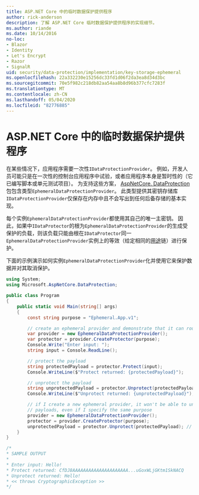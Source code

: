 ```yaml
---
title: ASP.NET Core 中的临时数据保护提供程序
author: rick-anderson
description: 了解 ASP.NET Core 临时数据保护提供程序的实现细节。
ms.author: riande
ms.date: 10/14/2016
no-loc:
- Blazor
- Identity
- Let's Encrypt
- Razor
- SignalR
uid: security/data-protection/implementation/key-storage-ephemeral
ms.openlocfilehash: 22a332230e15256dc33fd1d06f2da3ea8d34d3bc
ms.sourcegitcommit: 70e5f982c218db82aa54aa8b8d96b377cfc7283f
ms.translationtype: MT
ms.contentlocale: zh-CN
ms.lasthandoff: 05/04/2020
ms.locfileid: "82776885"
---
```

# <a name="ephemeral-data-protection-providers-in-aspnet-core"></a>ASP.NET Core 中的临时数据保护提供程序

<a name="data-protection-implementation-key-storage-ephemeral"></a>

在某些情况下，应用程序需要一次性`IDataProtectionProvider`。 例如，开发人员可能只是在一次性的控制台应用程序中试验，或者应用程序本身是暂时性的（它已编写脚本或单元测试项目）。 为支持这些方案， [AspNetCore. DataProtection](https://www.nuget.org/packages/Microsoft.AspNetCore.DataProtection/)包包含类型`EphemeralDataProtectionProvider`。 此类型提供其密钥存储库`IDataProtectionProvider`仅保存在内存中且不会写出到任何后备存储的基本实现。

每个实例`EphemeralDataProtectionProvider`都使用其自己的唯一主密钥。 因此，如果中`IDataProtector`的根为`EphemeralDataProtectionProvider`的生成受保护的负载，则该负载只能由根在`IDataProtector`同一`EphemeralDataProtectionProvider`实例上的等效（给定相同的[用途](xref:security/data-protection/consumer-apis/purpose-strings#data-protection-consumer-apis-purposes)链）进行保护。

下面的示例演示如何实例`EphemeralDataProtectionProvider`化并使用它来保护数据并对其取消保护。

```csharp
using System;
using Microsoft.AspNetCore.DataProtection;

public class Program
{
    public static void Main(string[] args)
    {
        const string purpose = "Ephemeral.App.v1";

        // create an ephemeral provider and demonstrate that it can round-trip a payload
        var provider = new EphemeralDataProtectionProvider();
        var protector = provider.CreateProtector(purpose);
        Console.Write("Enter input: ");
        string input = Console.ReadLine();

        // protect the payload
        string protectedPayload = protector.Protect(input);
        Console.WriteLine($"Protect returned: {protectedPayload}");

        // unprotect the payload
        string unprotectedPayload = protector.Unprotect(protectedPayload);
        Console.WriteLine($"Unprotect returned: {unprotectedPayload}");

        // if I create a new ephemeral provider, it won't be able to unprotect existing
        // payloads, even if I specify the same purpose
        provider = new EphemeralDataProtectionProvider();
        protector = provider.CreateProtector(purpose);
        unprotectedPayload = protector.Unprotect(protectedPayload); // THROWS
    }
}

/*
* SAMPLE OUTPUT
*
* Enter input: Hello!
* Protect returned: CfDJ8AAAAAAAAAAAAAAAAAAAAA...uGoxWLjGKtm1SkNACQ
* Unprotect returned: Hello!
* << throws CryptographicException >>
*/
```
